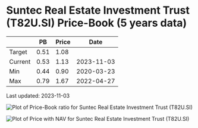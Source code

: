 # Suntec Real Estate Investment Trust (T82U.SI) Price-Book (5 years data)

|     | PB   | Price | Date       |
|-----|------|-------|------------|
| Target | 0.51 | 1.08  |  |
| Current | 0.53 | 1.13  | 2023-11-03 |
| Min | 0.44 | 0.90  | 2020-03-23 |
| Max | 0.79 | 1.67  | 2022-04-27 |

Last updated: 2023-11-03

![Plot of Price-Book ratio for Suntec Real Estate Investment Trust (T82U.SI)](T82U_pb_5.png)

![Plot of Price with NAV for Suntec Real Estate Investment Trust (T82U.SI)](T82U_price_nav_5.png)

